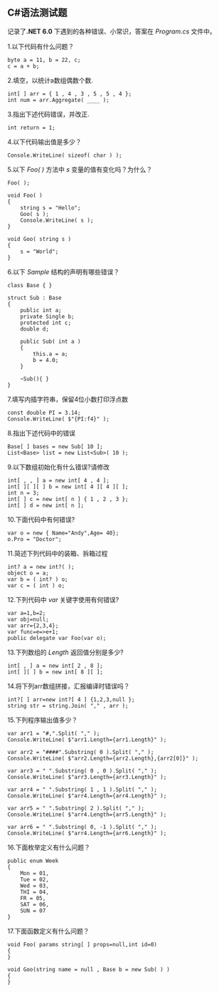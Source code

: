## C#语法测试题 ##
记录了<B>.NET 6.0</B> 下遇到的各种错误、小常识，答案在 *Program.cs* 文件中。

1.以下代码有什么问题？

    byte a = 11, b = 22, c;
    c = a + b;

2.填空，以统计a数组偶数个数.

    int[ ] arr = { 1 , 4 , 3 , 5 , 5 , 4 };
    int num = arr.Aggregate( ____ );

3.指出下述代码错误，并改正.

	int return = 1;

4.以下代码输出值是多少？

	Console.WriteLine( sizeof( char ) );

5.以下 *Foo( )* 方法中 *s* 变量的值有变化吗？为什么？

    Foo( );

    void Foo( )
    {
        string s = "Hello";
        Goo( s );
        Console.WriteLine( s );
    }

    void Goo( string s )
    {
        s = "World";
    }  

6.以下 *Sample* 结构的声明有哪些错误？

    class Base { }

    struct Sub : Base
    {
        public int a;
        private Single b;
        protected int c;
        double d;

        public Sub( int a )
        {
            this.a = a;
            b = 4.0;
        }

		~Sub(){ }
    }

7.填写内插字符串，保留4位小数打印浮点数

    const double PI = 3.14;
    Console.WriteLine( $"{PI:f4}" );

8.指出下述代码中的错误

    Base[ ] bases = new Sub[ 10 ];
    List<Base> list = new List<Sub>( 10 );

9.以下数组初始化有什么错误?请修改

    int[ , , ] a = new int[ 4 , 4 ];
    int[ ][ ][ ] b = new int[ 4 ][ 4 ][ ];
    int n = 3;
    int[ ] c = new int[ n ] { 1 , 2 , 3 };
    int[ ] d = new int[ n ];

10.下面代码中有何错误?

	var o = new { Name="Andy",Age= 40};
	o.Pro = "Doctor";

11.简述下列代码中的装箱、拆箱过程

    int? a = new int?( );
    object o = a;
    var b = ( int? ) o;
    var c = ( int ) o;

12.下列代码中 *var* 关键字使用有何错误?

	var a=1,b=2; 
	var obj=null;
	var arr={2,3,4};
	var func=e=>e+1;
	public delegate var Foo(var o);

13.下列数组的 *Length* 返回值分别是多少?

    int[ , ] a = new int[ 2 , 8 ];
    int[ ][ ] b = new int[ 8 ][ ];

14.将下列arr数组拼接，汇报编译时错误吗？

	int?[ ] arr=new int?[ 4 ] {1,2,3,null };
    string str = string.Join( "," , arr );

15.下列程序输出值多少？

	var arr1 = "#,".Split( "," );
    Console.WriteLine( $"arr1.Length={arr1.Length}" );

    var arr2 = "####".Substring( 0 ).Split( "," );
    Console.WriteLine( $"arr2.Length={arr2.Length},{arr2[0]}" );

    var arr3 = " ".Substring( 0 , 0 ).Split( "," );
    Console.WriteLine( $"arr3.Length={arr3.Length}" );

    var arr4 = " ".Substring( 1 , 1 ).Split( "," );
    Console.WriteLine( $"arr4.Length={arr4.Length}" );

    var arr5 = " ".Substring( 2 ).Split( "," );
    Console.WriteLine( $"arr4.Length={arr5.Length}" );

    var arr6 = " ".Substring( 0, -1 ).Split( "," );
    Console.WriteLine( $"arr4.Length={arr6.Length}" );

16.下面枚举定义有什么问题？

	public enum Week
	{
	    Mon = 01,
	    Tue = 02,
	    Wed = 03,
	    THI = 04,
	    FR = 05,
	    SAT = 06,
	    SUN = 07
	}

17.下面函数定义有什么问题？

	void Foo( params string[ ] props=null,int id=0) 
    {
    }

    void Goo(string name = null , Base b = new Sub( ) )
    {
    }